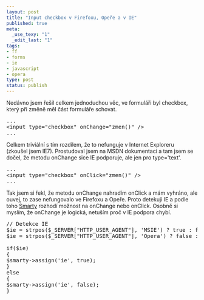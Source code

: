 ```yaml
--- 
layout: post
title: "Input checkbox v Firefoxu, Opeře a v IE"
published: true
meta: 
  _use_texy: "1"
  _edit_last: "1"
tags: 
- ff
- forms
- ie
- javascript
- opera
type: post
status: publish
---
```

Nedávno jsem řešil celkem jednoduchou věc, ve formuláři byl checkbox, který při změně měl část formuláře schovat.
<pre name='code' class="php">...
&lt;input type="checkbox" onChange="zmen()" /&gt;
...</pre>
Celkem triviální s tím rozdílem, že to nefunguje v Internet Exploreru (zkoušel jsem IE7). Prostudoval jsem na MSDN dokumentaci a tam jsem se dočel, že metodu onChange sice IE podporuje, ale jen pro type='text'.
<pre name='code'  class="php">...
&lt;input type="checkbox" onClick="zmen()" /&gt;
...</pre>
Tak jsem si řekl, že metodu onChange nahradím onClick a mám vyhráno, ale ouvej, to zase nefungovalo ve Firefoxu a Opeře. Proto detekuji IE a podle toho <a href="http://smarty.php.net">Smarty</a> rozhodí možnost na onChange nebo onClick. Osobně si myslím, že onChange je logická, netuším proč v IE podpora chybí.
<pre  name='code' class="php">// Detekce IE
$ie = strpos($_SERVER["HTTP_USER_AGENT"], 'MSIE') ? true : false;
$ie = strpos($_SERVER["HTTP_USER_AGENT"], 'Opera') ? false : $ie;

if($ie)
{
$smarty-&gt;assign('ie', true);
}
else
{
$smarty-&gt;assign('ie', false);
}</pre>
